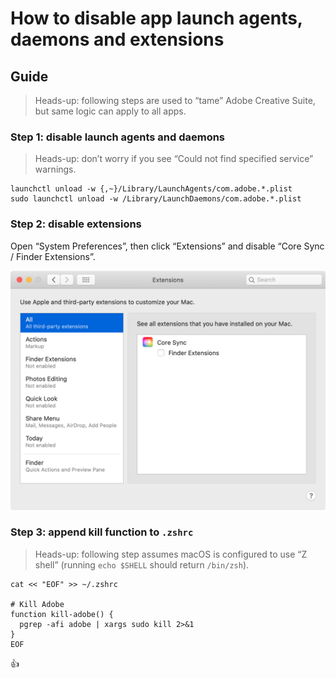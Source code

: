 <!--
Title: How to disable app launch agents, daemons and extensions
Description: Learn how to how to disable app launch agents, daemons and extensions.
Author: Sun Knudsen <https://github.com/sunknudsen>
Contributors: Sun Knudsen <https://github.com/sunknudsen>
Reviewers:
Publication date: 2021-01-04T15:53:29.749Z
Listed: true
-->

# How to disable app launch agents, daemons and extensions

## Guide

> Heads-up: following steps are used to “tame” Adobe Creative Suite, but same logic can apply to all apps.

### Step 1: disable launch agents and daemons

> Heads-up: don’t worry if you see “Could not find specified service” warnings.

```shell
launchctl unload -w {,~}/Library/LaunchAgents/com.adobe.*.plist
sudo launchctl unload -w /Library/LaunchDaemons/com.adobe.*.plist
```

### Step 2: disable extensions

Open “System Preferences”, then click “Extensions” and disable “Core Sync / Finder Extensions”.

![core-sync](./core-sync.png?shadow=1)

### Step 3: append kill function to `.zshrc`

> Heads-up: following step assumes macOS is configured to use “Z shell” (running `echo $SHELL` should return `/bin/zsh`).

```shell
cat << "EOF" >> ~/.zshrc

# Kill Adobe
function kill-adobe() {
  pgrep -afi adobe | xargs sudo kill 2>&1
}
EOF
```

👍
